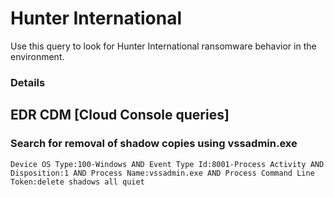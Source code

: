 # Hunter International

Use this query to look for Hunter International ransomware behavior in the environment.

### Details

## EDR CDM [Cloud Console queries]


### Search for removal of shadow copies using vssadmin.exe

```
Device OS Type:100-Windows AND Event Type Id:8001-Process Activity AND Disposition:1 AND Process Name:vssadmin.exe AND Process Command Line Token:delete shadows all quiet
```
